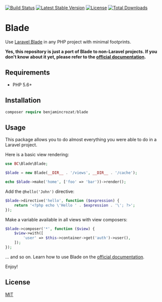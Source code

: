 [![Build Status](https://travis-ci.org/benjamincrozat/blade.svg?branch=master)](https://travis-ci.org/benjamincrozat/blade)
[![Latest Stable Version](https://poser.pugx.org/benjamincrozat/blade/v/stable)](https://packagist.org/packages/benjamincrozat/blade)
[![License](https://poser.pugx.org/benjamincrozat/blade/license)](https://packagist.org/packages/benjamincrozat/blade)
[![Total Downloads](https://poser.pugx.org/benjamincrozat/blade/downloads)](https://packagist.org/packages/benjamincrozat/blade)

# Blade

Use [Laravel Blade](https://laravel.com/docs/blade) in any PHP project with minimal footprints.

**Yes, this repository is just a port of Blade to non-Laravel projects. If you don't know about it yet, please refer to the [official documentation](https://laravel.com/docs/blade).**

## Requirements

- PHP 5.6+

## Installation

```php
composer require benjamincrozat/blade
```

## Usage

This package allows you to do almost everything you were able to do in a Laravel project.

Here is a basic view rendering:

```php
use BC\Blade\Blade;

$blade = new Blade(__DIR__ . '/views', __DIR__ . '/cache');

echo $blade->make('home', ['foo' => 'bar'))->render();
```

Add the `@hello('John')` directive:

```php
$blade->directive('hello', function ($expression) {
    return '<?php echo \'Hello ' . $expression . '\'; ?>';
});
```

Make a variable available in all views with view composers:

```php
$blade->composer('*', function ($view) {
    $view->with([
        'user' => $this->container->get('auth')->user(),
    ]);
});
```

... and so on. Learn how to use Blade on the [official documentation](https://laravel.com/docs/blade).

Enjoy!

## License

[MIT](http://opensource.org/licenses/MIT)
